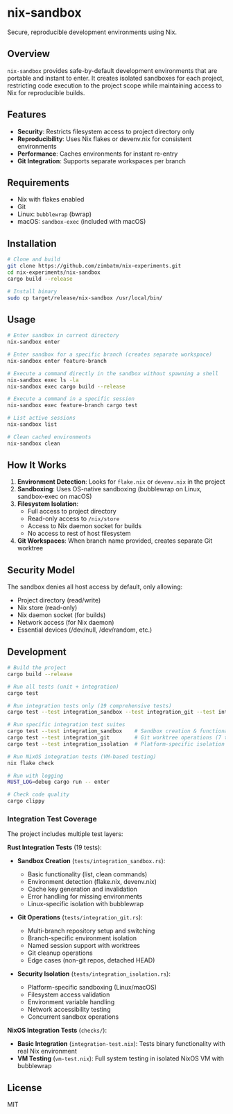 # nix-sandbox

Secure, reproducible development environments using Nix.

## Overview

`nix-sandbox` provides safe-by-default development environments that are portable and instant to enter. It creates isolated sandboxes for each project, restricting code execution to the project scope while maintaining access to Nix for reproducible builds.

## Features

- **Security**: Restricts filesystem access to project directory only
- **Reproducibility**: Uses Nix flakes or devenv.nix for consistent environments
- **Performance**: Caches environments for instant re-entry
- **Git Integration**: Supports separate workspaces per branch

## Requirements

- Nix with flakes enabled
- Git
- Linux: `bubblewrap` (bwrap)
- macOS: `sandbox-exec` (included with macOS)

## Installation

```bash
# Clone and build
git clone https://github.com/zimbatm/nix-experiments.git
cd nix-experiments/nix-sandbox
cargo build --release

# Install binary
sudo cp target/release/nix-sandbox /usr/local/bin/
```

## Usage

```bash
# Enter sandbox in current directory
nix-sandbox enter

# Enter sandbox for a specific branch (creates separate workspace)
nix-sandbox enter feature-branch

# Execute a command directly in the sandbox without spawning a shell
nix-sandbox exec ls -la
nix-sandbox exec cargo build --release

# Execute a command in a specific session
nix-sandbox exec feature-branch cargo test

# List active sessions
nix-sandbox list

# Clean cached environments
nix-sandbox clean
```

## How It Works

1. **Environment Detection**: Looks for `flake.nix` or `devenv.nix` in the project
2. **Sandboxing**: Uses OS-native sandboxing (bubblewrap on Linux, sandbox-exec on macOS)
3. **Filesystem Isolation**:
   - Full access to project directory
   - Read-only access to `/nix/store`
   - Access to Nix daemon socket for builds
   - No access to rest of host filesystem
4. **Git Workspaces**: When branch name provided, creates separate Git worktree

## Security Model

The sandbox denies all host access by default, only allowing:

- Project directory (read/write)
- Nix store (read-only)
- Nix daemon socket (for builds)
- Network access (for Nix daemon)
- Essential devices (/dev/null, /dev/random, etc.)

## Development

```bash
# Build the project
cargo build --release

# Run all tests (unit + integration)
cargo test

# Run integration tests only (19 comprehensive tests)
cargo test --test integration_sandbox --test integration_git --test integration_isolation

# Run specific integration test suites
cargo test --test integration_sandbox    # Sandbox creation & functionality (5 tests)
cargo test --test integration_git        # Git worktree operations (7 tests)
cargo test --test integration_isolation  # Platform-specific isolation (7 tests)

# Run NixOS integration tests (VM-based testing)
nix flake check

# Run with logging
RUST_LOG=debug cargo run -- enter

# Check code quality
cargo clippy
```

### Integration Test Coverage

The project includes multiple test layers:

**Rust Integration Tests** (19 tests):

- **Sandbox Creation** (`tests/integration_sandbox.rs`):

  - Basic functionality (list, clean commands)
  - Environment detection (flake.nix, devenv.nix)
  - Cache key generation and invalidation
  - Error handling for missing environments
  - Linux-specific isolation with bubblewrap

- **Git Operations** (`tests/integration_git.rs`):

  - Multi-branch repository setup and switching
  - Branch-specific environment isolation
  - Named session support with worktrees
  - Git cleanup operations
  - Edge cases (non-git repos, detached HEAD)

- **Security Isolation** (`tests/integration_isolation.rs`):
  - Platform-specific sandboxing (Linux/macOS)
  - Filesystem access validation
  - Environment variable handling
  - Network accessibility testing
  - Concurrent sandbox operations

**NixOS Integration Tests** (`checks/`):

- **Basic Integration** (`integration-test.nix`): Tests binary functionality with real Nix environment
- **VM Testing** (`vm-test.nix`): Full system testing in isolated NixOS VM with bubblewrap

## License

MIT
